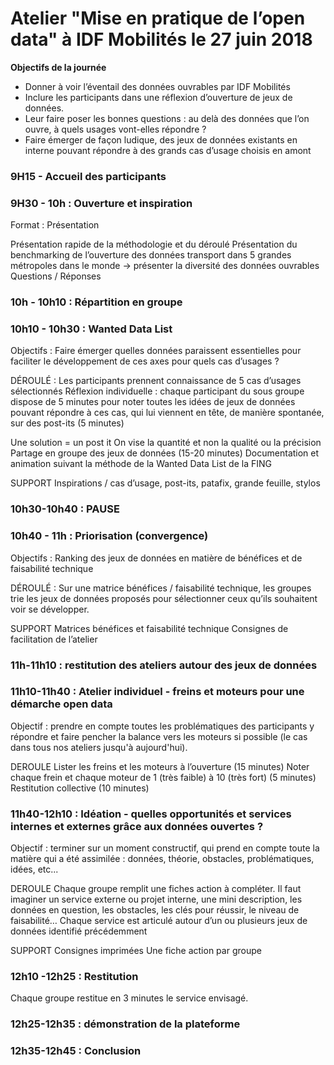 # Atelier "Mise en pratique de l’open data" à IDF Mobilités le 27 juin 2018 

**Objectifs de la journée**
- Donner à voir l’éventail des données ouvrables par IDF Mobilités
- Inclure les participants dans une réflexion d’ouverture de jeux de données. 
- Leur faire poser les bonnes questions : au delà des données que l’on ouvre, à quels usages vont-elles répondre  ? 
- Faire émerger de façon ludique, des jeux de données existants en interne pouvant répondre à des grands cas d’usage choisis en amont


### 9H15 - Accueil des participants

### 9H30 - 10h : Ouverture et inspiration
Format : Présentation

Présentation rapide de la méthodologie et du déroulé
Présentation du benchmarking de l’ouverture des données transport dans 5 grandes métropoles dans le monde
→ présenter la diversité des données ouvrables
Questions / Réponses

### 10h - 10h10 : Répartition en groupe


### 10h10 - 10h30 : Wanted Data List
Objectifs : Faire émerger quelles données paraissent essentielles pour faciliter le développement de ces axes pour quels cas d’usages ? 

DÉROULÉ :
Les participants prennent connaissance de 5 cas d’usages sélectionnés
Réflexion individuelle : chaque participant du sous groupe dispose de 5 minutes pour noter toutes les idées de jeux de données pouvant répondre à ces cas, qui lui viennent en tête, de manière spontanée, sur des post-its (5 minutes)

Une solution = un post it 
On vise la quantité et non la qualité ou la précision
Partage en groupe des jeux de données (15-20 minutes)
Documentation et animation suivant la méthode de la Wanted Data List de la FING
  
SUPPORT 
Inspirations / cas d’usage, post-its, patafix, grande feuille, stylos 

### 10h30-10h40 : PAUSE

### 10h40 - 11h : Priorisation (convergence)
Objectifs : Ranking des jeux de données en matière de bénéfices et de faisabilité technique 

DÉROULÉ :
Sur une matrice bénéfices / faisabilité technique, les groupes trie les jeux de données proposés pour sélectionner ceux qu’ils souhaitent voir se développer.

SUPPORT 
Matrices bénéfices et faisabilité technique 
Consignes de facilitation de l’atelier

### 11h-11h10 : restitution des ateliers autour des jeux de données

### 11h10-11h40 : Atelier individuel - freins et moteurs pour une démarche open data
Objectif : prendre en compte toutes les problématiques des participants y répondre et faire pencher la balance vers les moteurs si possible (le cas dans tous nos ateliers jusqu'à aujourd'hui).

DEROULE
Lister les freins et les moteurs à l’ouverture (15 minutes)
Noter chaque frein et chaque moteur de 1 (très faible) à 10 (très fort) (5 minutes)
Restitution collective (10 minutes)

### 11h40-12h10 : Idéation - quelles opportunités et services internes et externes grâce aux données ouvertes ?

Objectif : terminer sur un moment constructif, qui prend en compte toute la matière qui a été assimilée : données, théorie, obstacles, problématiques, idées, etc...

DEROULE 
Chaque groupe remplit une fiches action à compléter.
Il faut imaginer un service externe ou projet interne, une mini description, les données en question, les obstacles, les clés pour réussir, le niveau de faisabilité…
Chaque service est articulé autour d’un ou plusieurs jeux de données identifié précédemment

SUPPORT
Consignes imprimées
Une fiche action par groupe

### 12h10 -12h25 : Restitution
Chaque groupe restitue en 3 minutes le service envisagé. 

### 12h25-12h35 : démonstration de la plateforme

### 12h35-12h45 : Conclusion				

